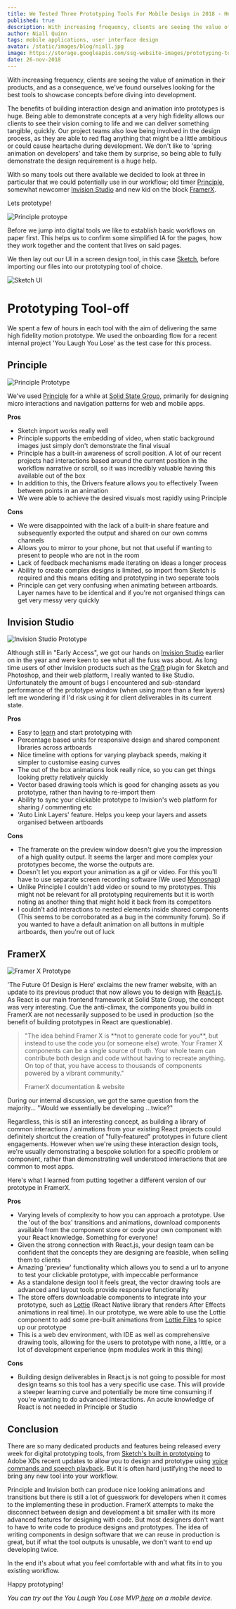 ```yaml
---
title: We Tested Three Prototyping Tools For Mobile Design in 2018 - Here's What We Learned
published: true
description: With increasing frequency, clients are seeing the value of animation in their products, and as a consequence, we’ve found ourselves looking for the best tools to showcase concepts before diving into development.
author: Niall Quinn
tags: mobile applications, user interface design
avatar: /static/images/blog/niall.jpg
image: https://storage.googleapis.com/ssg-website-images/prototyping-tools-2018/header-dark.jpg
date: 26-nov-2018
---
```


With increasing frequency, clients are seeing the value of animation in their products, and as a consequence, we've found ourselves looking for the best tools to showcase concepts before diving into development. 

The benefits of building interaction design and animation into prototypes is huge. Being able to demonstrate concepts at a very high fidelity allows our clients to see their vision coming to life and we can deliver something tangible, quickly. Our project teams also love being involved in the design process, as they are able to red flag anything that might be a little ambitious or could cause heartache during development.  We don't like to 'spring animation on developers' and take them by surprise, so being able to fully demonstrate the design requirement is a huge help.

With so many tools out there available we decided to look at three in particular that we could potentially use in our workflow; old timer [Principle](http://principleformac.com/), somewhat newcomer [Invision Studio](https://www.invisionapp.com/studio) and new kid on the block [FramerX](https://framer.com/). 

Lets prototype! 

![Principle protoype](https://storage.googleapis.com/ssg-website-images/3%20tools%20we've%20used%20to%20deliver%20high%20fidelity%20prototypes%20in%202018/lo-fi.jpg)

Before we jump into digital tools we like to establish basic workflows on paper first. This helps us to confirm some simplified IA for the pages, how they work together and the content that lives on said pages.

We then lay out our UI in a screen design tool, in this case [Sketch](https://www.sketchapp.com/), before importing our files into our prototyping tool of choice. 

![Sketch UI](https://storage.googleapis.com/ssg-website-images/prototyping-tools-2018/sketch-ui.png)

# Prototyping Tool-off

We spent a few of hours in each tool with the aim of delivering the same high fidelity motion prototype. We used the onboarding flow for a recent internal project 'You Laugh You Lose' as the test case for this process. 

## Principle 

![Principle Prototype](https://storage.googleapis.com/ssg-website-images/prototyping-tools-2018/ylyl-principle-bg.gif)

We've used [Principle](http://principleformac.com/) for a while at [Solid State Group](https://www.solidstategroup.com/), primarily for designing micro interactions and navigation patterns for web and mobile apps. 

**Pros**
*   Sketch import works really well
*   Principle supports the embedding of video, when static background images just simply don't demonstrate the final visual
*   Principle has a built-in awareness of scroll position.  A lot of our recent projects had interactions based around the current position in the workflow narrative or scroll, so it was incredibly valuable having this available out of the box
*   In addition to this, the Drivers feature allows you to effectively Tween between points in an animation
*   We were able to achieve the desired visuals most rapidly using Principle

**Cons**
*   We were disappointed with the lack of a built-in share feature and subsequently exported the output and shared on our own comms channels
*   Allows you to mirror to your phone, but not that useful if wanting to present to people who are not in the room
*   Lack of feedback mechanisms made iterating on ideas a longer process
*   Ability to create complex designs is limited, so import from Sketch is required and this means editing and prototyping in two seperate tools
*   Principle can get very confusing when animating between artboards. Layer names have to be identical and if you're not organised things can get very messy very quickly


## Invision Studio
<img src="https://storage.googleapis.com/ssg-website-images/prototyping-tools-2018/ylyl-studio.gif" class="smaller-img" alt="Invision Studio Prototype"/>

Although still in "Early Access", we got our hands on [Invision Studio](https://www.invisionapp.com/studio) earlier on in the year and were keen to see what all the fuss was about. As long time users of other Invision products such as the [Craft](https://www.invisionapp.com/craft) plugin for Sketch and Photoshop, and their web platform, I really wanted to like Studio. Unfortunately the amount of bugs I encountered and sub-standard performance of the prototype window (when using more than a few layers) left me wondering if I'd risk using it for client deliverables in its current state.

**Pros**



*   Easy to [learn](https://www.invisionapp.com/studio/learn) and start prototyping with
*   Percentage based units for responsive design and shared component libraries across artboards
*   Nice timeline with options for varying playback speeds, making it simpler to customise easing curves
*   The out of the box animations look really nice, so you can get things looking pretty relatively quickly 
*   Vector based drawing tools which is good for changing assets as you prototype, rather than having to re-import them  
*   Ability to sync your clickable prototype to Invision's web platform for sharing / commenting etc 
*   'Auto Link Layers' feature. Helps you keep your layers and assets organised between artboards 

**Cons**



*   The framerate on the preview window doesn't give you the impression of a high quality output. It seems the larger and more complex your prototypes become, the worse the outputs are.
*   Doesn't let you export your animation as a gif or video. For this you'll have to use separate screen recording software (We used [Monosnap](https://monosnap.com/welcome))
*   Unlike Principle I couldn't add video or sound to my prototypes. This might not be relevant for all prototyping requirements but it is worth noting as another thing that might hold it back from its competitors
*   I couldn't add interactions to nested elements inside shared components  (This seems to be corroborated as a bug in the community forum).  So if you wanted to have a default animation on all buttons in multiple artboards, then you're out of luck


## FramerX

![Framer X Prototype](https://storage.googleapis.com/ssg-website-images/prototyping-tools-2018/ylyl-framerx.gif)

'The Future Of Design is Here' exclaims the new framer website, with an update to its previous product that now allows you to design with [React.js](https://reactjs.org/). As React is our main frontend framework at Solid State Group, the concept was very interesting.  Cue the anti-climax, the components you build in FramerX are not necessarily supposed to be used in production (so the benefit of building prototypes in React are questionable).


<blockquote>
                    <p class="mb-0">"The idea behind Framer X is **not to generate code for you**, but instead to use the code you (or someone else) wrote. Your Framer X components can be a single source of truth. Your whole team can contribute both design and code without having to recreate anything. On top of that, you have access to thousands of components powered by a vibrant community."</p>
                    <footer class="blockquote-footer">FramerX documentation & website</footer>
                </blockquote>

During our internal discussion, we got the same question from the majority… "Would we essentially be developing ...twice?"

Regardless, this is still an interesting concept, as building a library of common interactions / animations from your existing React projects could definitely shortcut the creation of "fully-featured" prototypes in future client engagements.  However when we're using these interaction design tools, we're usually demonstrating a bespoke solution for a specific problem or component, rather than demonstrating well understood interactions that are common to most apps.

Here's what I learned from putting together a different version of our prototype in FramerX.

**Pros**



*   Varying levels of complexity to how you can approach a prototype. Use the 'out of the box' transitions and animations, download components available from the component store or code your own component with your React knowledge. Something for everyone! 
*   Given the strong connection with React.js, your design team can be confident that the concepts they are designing are feasible, when selling them to clients
*   Amazing 'preview' functionality which allows you to send a url to anyone to test your clickable prototype, with impeccable performance
*   As a standalone design tool it feels great, the vector drawing tools are advanced and layout tools provide responsive functionality 
*   The store offers downloadable components to integrate into your prototype, such as [Lottie](https://store.framer.com/package/airbnb/lottie) (React Native library that renders After Effects animations in real time). In our prototype, we were able to use the Lottie component to add some pre-built animations from [Lottie Files](https://www.lottiefiles.com/) to spice up our prototype 
*   This is a web dev environment, with IDE as well as comprehensive drawing tools, allowing for the users to prototype with none, a little, or a lot of development experience (npm modules work in this thing)

**Cons**



*   Building design deliverables in React.js is not going to possible for most design teams so this tool has a very specific use case.  This will provide a steeper learning curve and potentially be more time consuming if you're wanting to do advanced interactions. An acute knowledge of React is not needed in Principle or Studio


## Conclusion

There are so many dedicated products and features being released every week for digital prototyping tools, from [Sketch's built in prototyping](https://sketchapp.com/docs/prototyping/) to Adobe XDs recent updates to allow you to design and prototype using [voice commands and speech playback](https://helpx.adobe.com/xd/help/voice-prototypes-in-adobe-xd.html#main-pars_header). But it is often hard justifying the need to bring any new tool into your workflow.

Principle and Invision both can produce nice looking animations and transitions but there is still a lot of guesswork for developers when it comes to the implementing these in production. FramerX attempts to make the disconnect between design and development a bit smaller with its more advanced features for designing with code. But most designers don't want to have to write code to produce designs and prototypes. The idea of writing components in design software that we can reuse in production is great, but if what the tool outputs is unusable, we don't want to end up developing twice. 

In the end it's about what you feel comfortable with and what fits in to you existing workflow.

Happy prototyping!

_You can try out the You Laugh You Lose MVP[ here](https://you-laugh-you-lose-poc.dokku1.solidstategroup.com/record) on a mobile device._

